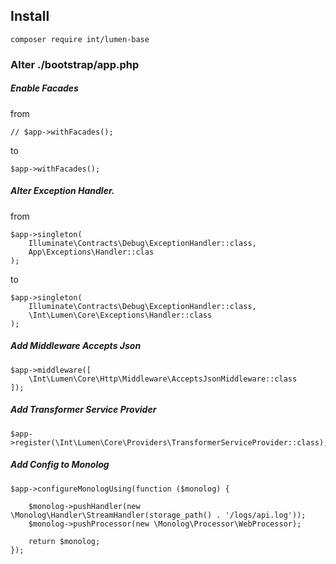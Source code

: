 

## Install


```
composer require int/lumen-base
```


### Alter ./bootstrap/app.php

##### Enable Facades

from
```
// $app->withFacades();
```
to 
```
$app->withFacades();
```



##### Alter Exception Handler.

from
```
$app->singleton(
    Illuminate\Contracts\Debug\ExceptionHandler::class,
    App\Exceptions\Handler::clas
);
```
to
```
$app->singleton(
    Illuminate\Contracts\Debug\ExceptionHandler::class,
    \Int\Lumen\Core\Exceptions\Handler::class
);
```

##### Add Middleware Accepts Json
```
$app->middleware([
    \Int\Lumen\Core\Http\Middleware\AcceptsJsonMiddleware::class
]);
```


##### Add Transformer Service Provider
```
$app->register(\Int\Lumen\Core\Providers\TransformerServiceProvider::class);
```

##### Add Config to Monolog
```
$app->configureMonologUsing(function ($monolog) {

    $monolog->pushHandler(new \Monolog\Handler\StreamHandler(storage_path() . '/logs/api.log'));
    $monolog->pushProcessor(new \Monolog\Processor\WebProcessor);

    return $monolog;
});
```